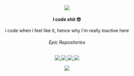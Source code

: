 <p align="center">
<a href="https://skillicons.dev">
<img src="https://skillicons.dev/icons?i=nodejs,ts,cpp,discord,figma,html,css,py,netlify,svelte"/>
</a>
<h4 align="center">I code shit 😎</h4>
<p align="center">
i code when i feel like it, hence why i'm really inactive here</p>
<h6 align="center">Epic Repositories</h6>
<p align="center">
<a href="https://github.com/teammicrowave/micro">
<img src="https://readme-stats.jonas-bernard.dev/api/pin/?username=hamhimdev&repo=exhaustive&theme=radical"/>
</a>
<a href="https://github.com/hamhimdev/fruit">
<img src="https://readme-stats.jonas-bernard.dev/api/pin/?username=clickette&repo=Glyphin&theme=radical"/>
</a>
<a href="https://github.com/anuraghazra/github-readme-stats">
<img src="https://readme-stats.jonas-bernard.dev/api/pin/?username=anuraghazra&repo=github-readme-stats&theme=radical"/>
</a>
<a href="https://github.com/hamhimstudio/BrowseOwO">
<img src="https://readme-stats.jonas-bernard.dev/api/pin/?username=hamhimstudio&repo=textile&theme=radical"/>
</a>
</p>
<p align="center">
<img src="https://readme-stats.jonas-bernard.dev/api?username=hamhimstudio&show_icons=true&theme=radical"/>
</p>
